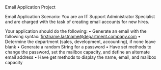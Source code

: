 Email Application Project


Email Application Scenario: You are an IT Support Administrator Specialist and are charged with the task of creating email accounts for new hires. 

Your application should do the following: 
• Generate an email with the following syntax: firstname.lastname@department.company.com 
• Determine the department (sales, development, accounting), if none leave blank 
• Generate a random String for a password 
• Have set methods to change the password, set the mailbox capacity, and define an alternate email address 
• Have get methods to display the name, email, and mailbox capacity

